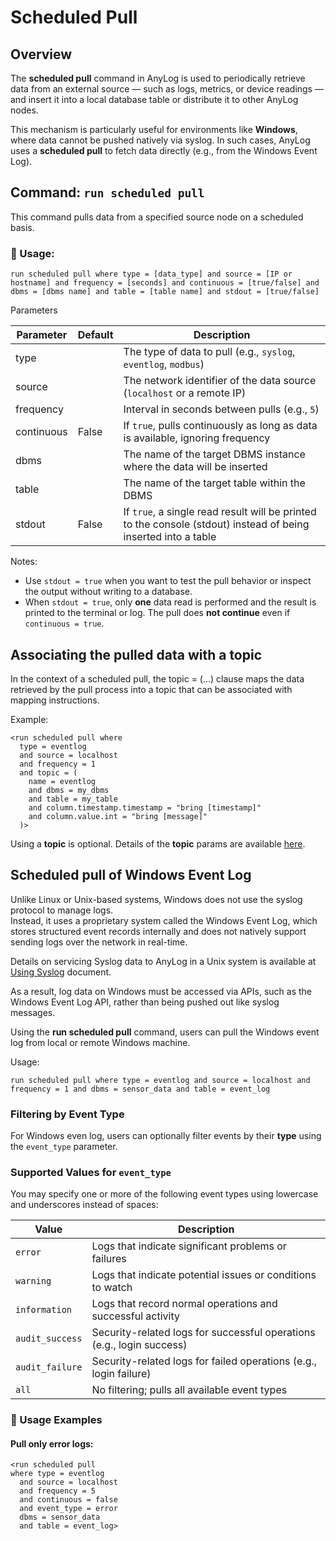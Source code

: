# Scheduled Pull

## Overview

The **scheduled pull** command in AnyLog is used to periodically retrieve data from an external source — such as logs, 
metrics, or device readings — and insert it into a local database table or distribute it to other AnyLog nodes.

This mechanism is particularly useful for environments like **Windows**, where data cannot be pushed natively via syslog. 
In such cases, AnyLog uses a **scheduled pull** to fetch data directly (e.g., from the Windows Event Log).

## Command: `run scheduled pull`

This command pulls data from a specified source node on a scheduled basis.

### 📌 Usage:
```anylog
run scheduled pull where type = [data_type] and source = [IP or hostname] and frequency = [seconds] and continuous = [true/false] and dbms = [dbms name] and table = [table name] and stdout = [true/false]
```

Parameters

| Parameter | Default | Description                                                                                                    |
|-----------|---------|----------------------------------------------------------------------------------------------------------------|
| type      |         | The type of data to pull (e.g., `syslog`, `eventlog`, `modbus`)                                                |
| source    |         | The network identifier of the data source (`localhost` or a remote IP)                                         |
| frequency |         | Interval in seconds between pulls (e.g., `5`)                                                                  |
| continuous | False   | If `true`, pulls continuously as long as data is available, ignoring frequency                                 |
| dbms      |         | The name of the target DBMS instance where the data will be inserted                                           |
| table     |         | The name of the target table within the DBMS                                                                   |
| stdout   | False   | If `true`, a single read result will be printed to the console (stdout) instead of being inserted into a table |

Notes:  
* Use `stdout = true` when you want to test the pull behavior or inspect the output without writing to a database.
* When `stdout = true`, only **one** data read is performed and the result is printed to the terminal or log. The pull does **not continue** even if `continuous = true`.

## Associating the pulled data with a topic

In the context of a scheduled pull, the topic = (...) clause maps the data retrieved by the pull process 
into a topic that can be associated with mapping instructions.

Example:

```anylog
<run scheduled pull where 
  type = eventlog 
  and source = localhost 
  and frequency = 1 
  and topic = (
    name = eventlog 
    and dbms = my_dbms 
    and table = my_table  
    and column.timestamp.timestamp = "bring [timestamp]" 
    and column.value.int = "bring [message]"
  )>
```

Using a **topic** is optional. Details of the **topic** params are available [here](message%20broker.md#the-topic-params).

## Scheduled pull of Windows Event Log

Unlike Linux or Unix-based systems, Windows does not use the syslog protocol to manage logs.    
Instead, it uses a proprietary system called the Windows Event Log, which stores structured event records internally 
and does not natively support sending logs over the network in real-time.

Details on servicing Syslog data to AnyLog in a Unix system is available at [Using Syslog](using%20syslog.md) document.  

As a result, log data on Windows must be accessed via APIs, such as the Windows Event Log API, rather than being 
pushed out like syslog messages.

Using the **run scheduled pull** command, users can pull the Windows event log from local or remote Windows machine.

Usage:
```anylog
run scheduled pull where type = eventlog and source = localhost and frequency = 1 and dbms = sensor_data and table = event_log
```

### Filtering by Event Type

For Windows even log, users can optionally filter events by their **type** using the `event_type` parameter.

### Supported Values for `event_type`

You may specify one or more of the following event types using lowercase and underscores instead of spaces:

| Value             | Description                          |
|------------------|--------------------------------------|
| `error`           | Logs that indicate significant problems or failures |
| `warning`         | Logs that indicate potential issues or conditions to watch |
| `information`     | Logs that record normal operations and successful activity |
| `audit_success`   | Security-related logs for successful operations (e.g., login success) |
| `audit_failure`   | Security-related logs for failed operations (e.g., login failure) |
| `all`             | No filtering; pulls all available event types |

### 🔧 Usage Examples

#### Pull only error logs:

```anylog
<run scheduled pull 
where type = eventlog 
  and source = localhost 
  and frequency = 5
  and continuous = false 
  and event_type = error
  dbms = sensor_data
  and table = event_log>
```

